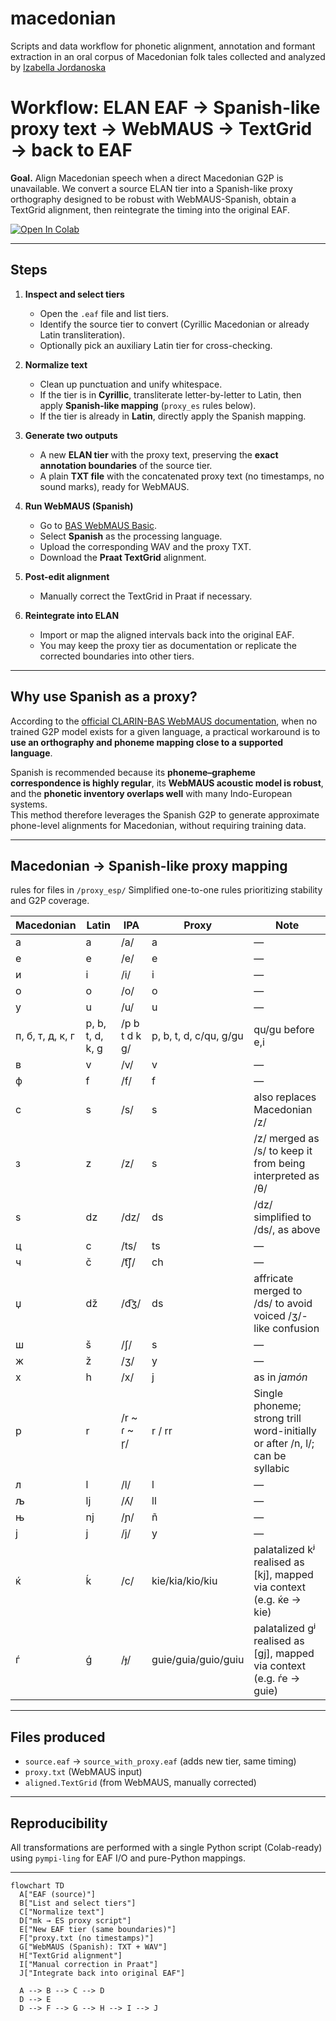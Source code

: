 # macedonian
Scripts and data workflow for phonetic alignment, annotation and formant extraction in an oral corpus of Macedonian folk tales collected and analyzed by [Izabella Jordanoska](https://www.mpi.nl/people/jordanoska-izabela)

# Workflow: ELAN EAF → Spanish-like proxy text → WebMAUS → TextGrid → back to EAF

**Goal.** Align Macedonian speech when a direct Macedonian G2P is unavailable. We convert a source ELAN tier into a Spanish-like proxy orthography designed to be robust with WebMAUS-Spanish, obtain a TextGrid alignment, then reintegrate the timing into the original EAF.

[![Open In Colab](https://colab.research.google.com/assets/colab-badge.svg)](
https://colab.research.google.com/github/lcontrerasroa/macedonian/blob/main/notebooks/EAF2MAUS.ipynb)


---

## Steps

1. **Inspect and select tiers**
   - Open the `.eaf` file and list tiers.
   - Identify the source tier to convert (Cyrillic Macedonian or already Latin transliteration).
   - Optionally pick an auxiliary Latin tier for cross-checking.

2. **Normalize text**
   - Clean up punctuation and unify whitespace.
   - If the tier is in **Cyrillic**, transliterate letter-by-letter to Latin, then apply **Spanish-like mapping** (`proxy_es` rules below).
   - If the tier is already in **Latin**, directly apply the Spanish mapping.

3. **Generate two outputs**
   - A new **ELAN tier** with the proxy text, preserving the **exact annotation boundaries** of the source tier.
   - A plain **TXT file** with the concatenated proxy text (no timestamps, no sound marks), ready for WebMAUS.

4. **Run WebMAUS (Spanish)**
   - Go to [BAS WebMAUS Basic](https://clarin.phonetik.uni-muenchen.de/BASWebServices/interface/WebMAUSBasic).
   - Select **Spanish** as the processing language.
   - Upload the corresponding WAV and the proxy TXT.
   - Download the **Praat TextGrid** alignment.

5. **Post-edit alignment**
   - Manually correct the TextGrid in Praat if necessary.

6. **Reintegrate into ELAN**
   - Import or map the aligned intervals back into the original EAF.
   - You may keep the proxy tier as documentation or replicate the corrected boundaries into other tiers.

---

## Why use Spanish as a proxy?

According to the [official CLARIN-BAS WebMAUS documentation](https://clarin.phonetik.uni-muenchen.de/BASWebServices/help#IWantToExtendMausForANew(notYetSupported)LanguageWhatDataDoINeedForTheTraining), when no trained G2P model exists for a given language, a practical workaround is to **use an orthography and phoneme mapping close to a supported language**.  

Spanish is recommended because its **phoneme–grapheme correspondence is highly regular**, its **WebMAUS acoustic model is robust**, and the **phonetic inventory overlaps well** with many Indo-European systems.  
This method therefore leverages the Spanish G2P to generate approximate phone-level alignments for Macedonian, without requiring training data.

---

## Macedonian → Spanish-like proxy mapping
rules for files in `/proxy_esp/` 
Simplified one-to-one rules prioritizing stability and G2P coverage.


| Macedonian | Latin | IPA | Proxy | Note |
|-------------|--------|-----|--------|------|
| а | a | /a/ | a | — |
| е | e | /e/ | e | — |
| и | i | /i/ | i | — |
| о | o | /o/ | o | — |
| у | u | /u/ | u | — |
| п, б, т, д, к, г | p, b, t, d, k, g | /p b t d k ɡ/ | p, b, t, d, c/qu, g/gu | qu/gu before e,i |
| в | v | /v/ | v | — |
| ф | f | /f/ | f | — |
| с | s | /s/ | s | also replaces Macedonian /z/ |
| з | z | /z/ | s | /z/ merged as /s/ to keep it from being interpreted as /θ/ |
| ѕ | dz | /dz/ | ds | /dz/ simplified to /ds/, as above |
| ц | c | /ts/ | ts | — |
| ч | č | /t͡ʃ/ | ch | — |
| џ | dž | /d͡ʒ/ | ds | affricate merged to /ds/ to avoid voiced /ʒ/-like confusion |
| ш | š | /ʃ/ | s | — |
| ж | ž | /ʒ/ | y | — |
| х | h | /x/ | j | as in *jamón* |
| р | r | /r ~ ɾ ~ r̩/ | r / rr | Single phoneme; strong trill word-initially or after /n, l/; can be syllabic |
| л | l | /l/ | l | — |
| љ | lj | /ʎ/ | ll | — |
| њ | nj | /ɲ/ | ñ | — |
| ј | j | /j/ | y | — |
| ќ | ḱ | /c/ | kie/kia/kio/kiu | palatalized kʲ realised as [kj], mapped via context (e.g. ќе → kie) |
| ѓ | ǵ | /ɟ/ | guie/guia/guio/guiu | palatalized gʲ realised as [gj], mapped via context (e.g. ѓе → guie) |

---

## Files produced

- `source.eaf` → `source_with_proxy.eaf` (adds new tier, same timing)
- `proxy.txt` (WebMAUS input)
- `aligned.TextGrid` (from WebMAUS, manually corrected)

---

## Reproducibility

All transformations are performed with a single Python script (Colab-ready) using `pympi-ling` for EAF I/O and pure-Python mappings.

---
```mermaid
flowchart TD
  A["EAF (source)"]
  B["List and select tiers"]
  C["Normalize text"]
  D["mk → ES proxy script"]
  E["New EAF tier (same boundaries)"]
  F["proxy.txt (no timestamps)"]
  G["WebMAUS (Spanish): TXT + WAV"]
  H["TextGrid alignment"]
  I["Manual correction in Praat"]
  J["Integrate back into original EAF"]

  A --> B --> C --> D
  D --> E
  D --> F --> G --> H --> I --> J
```
